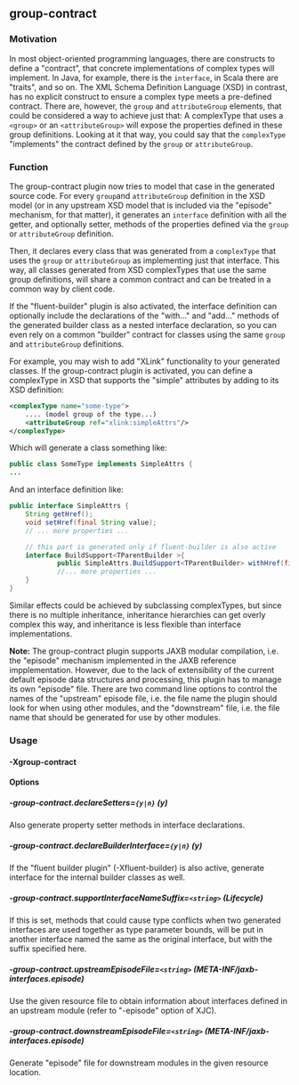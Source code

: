 ## group-contract
### Motivation
In most object-oriented programming languages, there are constructs to define a "contract", that concrete implementations of complex
types will implement. In Java, for example, there is the `interface`, in Scala there are "traits", and so on.
The XML Schema Definition Language (XSD) in contrast, has no explicit construct to ensure a complex type meets a
pre-defined contract. There are, however, the `group` and `attributeGroup` elements, that could be considered
a way to achieve just that: A complexType that uses a `<group>` or an `<attributeGroup>` will expose the
properties defined in these group definitions. Looking at it that way, you could say that the `complexType`
"implements" the contract defined by the `group` or `attributeGroup`.



### Function
The group-contract plugin now tries to model that case in the generated source code. For every `group`and `attributeGroup`
definition in the XSD model (or in any upstream XSD model that is included via the "episode" mechanism, for that matter),
it generates an `interface` definition with all the getter, and optionally setter, methods of the properties defined via
the `group` or `attributeGroup` definition.

Then, it declares every class that was generated from a `complexType` that uses the `group` or `attributeGroup` as implementing
just that interface. This way, all classes generated from XSD complexTypes that use the same group definitions, will
share a common contract and can be treated in a common way by client code.

If the "fluent-builder" plugin is also activated, the interface definition can optionally include the declarations of the "with..."
and "add..." methods of the generated builder class as a nested interface declaration, so you can even rely on a common
"builder" contract for classes using the same `group` and `attributeGroup` definitions.

For example, you may wish to add "XLink" functionality to your generated classes. If the group-contract plugin is
activated, you can define a complexType in XSD that supports the "simple" attributes by adding to its XSD definition:

``` xml
<complexType name="some-type">
	.... (model group of the type...)
	<attributeGroup ref="xlink:simpleAttrs"/>
</complexType>
```

Which will generate a class something like:

``` java
public class SomeType implements SimpleAttrs {
...
```

And an interface definition like:

``` java
public interface SimpleAttrs {
	String getHref();
	void setHref(final String value);
	// ... more properties ...

	// this part is generated only if fluent-builder is also active
	interface BuildSupport<TParentBuilder >{
            public SimpleAttrs.BuildSupport<TParentBuilder> withHref(final String href);
            //... more properties ...
	}
}
```

Similar effects could be achieved by subclassing complexTypes, but since there is no multiple inheritance, inheritance
hierarchies can get overly complex this way, and inheritance is less flexible than interface implementations.

**Note:** The group-contract plugin supports JAXB modular compilation, i.e. the "episode" mechanism implemented
in the JAXB reference impplementation.
However, due to the lack of extensibility of the current default episode data structures and processing, this plugin
has to manage its own "episode" file. There are two command line options to control the  names of the "upstream" episode
file, i.e. the file name the plugin should look for when using other modules, and the "downstream" file, i.e. the file
name that should be generated for use by other modules.



### Usage
#### -Xgroup-contract

#### Options

##### -group-contract.declareSetters=`{y|n}` (y)
Also generate property setter methods in interface declarations.


##### -group-contract.declareBuilderInterface=`{y|n}` (y)
If the "fluent builder plugin" (-Xfluent-builder) is also active, generate interface for the internal builder classes as well.


##### -group-contract.supportInterfaceNameSuffix=`<string>` (Lifecycle)
If this is set, methods that could cause type conflicts when two generated interfaces are used together as type parameter bounds, will be put in another interface named the same as the original interface, but with the suffix specified here.


##### -group-contract.upstreamEpisodeFile=`<string>` (META-INF/jaxb-interfaces.episode)
Use the given resource file to obtain information about interfaces defined in an upstream module (refer to "-episode" option of XJC).


##### -group-contract.downstreamEpisodeFile=`<string>` (META-INF/jaxb-interfaces.episode)
Generate "episode" file for downstream modules in the given resource location.

